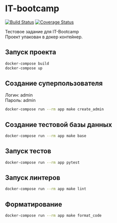 # IT-bootcamp
[![Build Status](https://img.shields.io/endpoint.svg?url=https%3A%2F%2Factions-badge.atrox.dev%2FArtsiomPH%2FIt-bootcamp%2Fbadge%3Fref%3Dmain&style=flat)](https://actions-badge.atrox.dev/ArtsiomPH/It-bootcamp/goto?ref=main)
[![Coverage Status](https://coveralls.io/repos/github/ArtsiomPH/It-bootcamp/badge.svg?branch=main)](https://coveralls.io/github/ArtsiomPH/It-bootcamp?branch=main)

Тестовое задание для IT-Bootcamp<br/>
Проект упакован в докер контейнер.

## Запуск проекта

```sh
docker-compose build
docker-compose up
```

## Создание суперпользователя

Логин: admin<br>
Пароль: admin

```sh
docker-compose run --rm app make create_admin
```

## Создание тестовой базы данных

```sh
docker-compose run --rm app make base
```

## Запуск тестов

```sh
docker-compose run --rm app pytest
```

## Запуск линтеров

```sh
docker-compose run --rm app make lint
```

## Форматирование

```sh
docker-compose run --rm app make format_code
```
